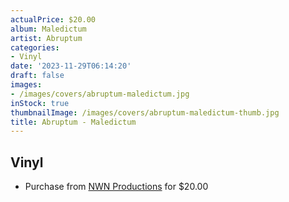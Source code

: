 ```yaml
---
actualPrice: $20.00
album: Maledictum
artist: Abruptum
categories:
- Vinyl
date: '2023-11-29T06:14:20'
draft: false
images:
- /images/covers/abruptum-maledictum.jpg
inStock: true
thumbnailImage: /images/covers/abruptum-maledictum-thumb.jpg
title: Abruptum - Maledictum
---
```


## Vinyl
* Purchase from [NWN Productions](http://shop.nwnprod.com/index.php?route=product/product&path=76&product_id=43267&sort=pd.name&order=ASC) for $20.00
